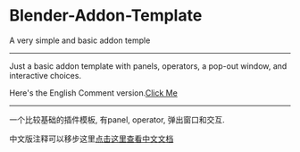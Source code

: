 # Blender-Addon-Template
A very simple and basic addon temple
***
Just a basic addon template with panels, operators, a pop-out window, and interactive choices.

Here's the English Comment version.[Click Me](BpyAddonTemplate_EN.py)
***
一个比较基础的插件模板, 有panel, operator, 弹出窗口和交互.

中文版注释可以移步这里[点击这里查看中文文档](BpyAddonTemplate.py)
